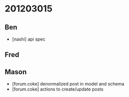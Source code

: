 # 201203015

## Ben
- [nashi] api spec



## Fred



## Mason
- [forum.coke] denormalized post in model and schema
- [forum.coke] actions to create/update posts
